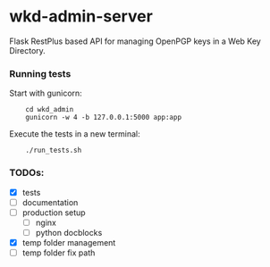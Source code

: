 # wkd-admin-server

Flask RestPlus based API for managing OpenPGP keys in a Web Key Directory.

### Running tests

Start with gunicorn:

        cd wkd_admin
        gunicorn -w 4 -b 127.0.0.1:5000 app:app

Execute the tests in a new terminal:

        ./run_tests.sh

### TODOs:

  * [x] tests
  * [ ] documentation
  * [ ] production setup
    * [ ] nginx
    * [ ] python docblocks
  * [x] temp folder management
  * [ ] temp folder fix path
